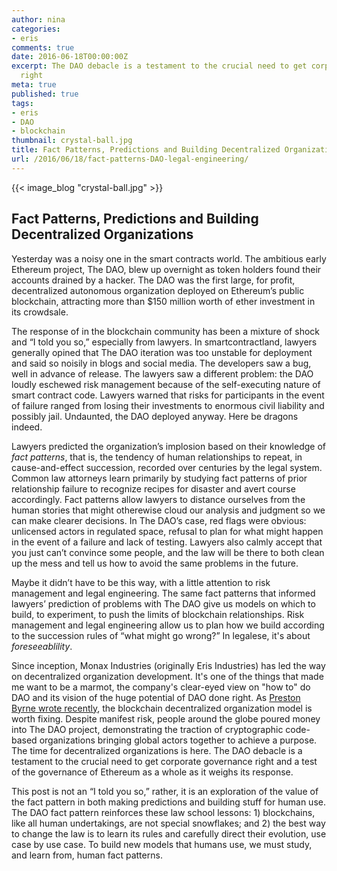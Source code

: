 ```yaml
---
author: nina
categories:
- eris
comments: true
date: 2016-06-18T00:00:00Z
excerpt: The DAO debacle is a testament to the crucial need to get corporate governance
  right
meta: true
published: true
tags:
- eris
- DAO
- blockchain
thumbnail: crystal-ball.jpg
title: Fact Patterns, Predictions and Building Decentralized Organizations
url: /2016/06/18/fact-patterns-DAO-legal-engineering/
---
```


{{< image_blog "crystal-ball.jpg" >}}


## Fact Patterns, Predictions and Building Decentralized Organizations

Yesterday was a noisy one in the smart contracts world. The ambitious early Ethereum project, The DAO, blew up overnight as token holders found their accounts drained by a hacker. The DAO was the first large, for profit, decentralized autonomous organization deployed on Ethereum’s public blockchain, attracting more than $150 million worth of ether investment in its crowdsale.

The response of in the blockchain community has been a mixture of shock and “I told you so,” especially from lawyers. In smartcontractland, lawyers generally opined that The DAO iteration was too unstable for deployment and said so noisily in blogs and social media. The developers saw a bug, well in advance of release. The lawyers saw a different problem: the DAO loudly eschewed risk management because of the self-executing nature of smart contract code. Lawyers warned that risks for participants in the event of failure ranged from losing their investments to enormous civil liability and possibly jail. Undaunted, the DAO deployed anyway. Here be dragons indeed.

Lawyers predicted the organization’s implosion based on their knowledge of *fact patterns*, that is, the tendency of human relationships to repeat, in cause-and-effect succession, recorded over centuries by the legal system. Common law attorneys learn primarily by studying fact patterns of prior relationship failure to recognize recipes for disaster and avert course accordingly. Fact patterns allow lawyers to distance ourselves from the human stories that might otherewise cloud our analysis and judgment so we can make clearer decisions. In The DAO’s case, red flags were obvious: unlicensed actors in regulated space, refusal to plan for what might happen in the event of a failure and lack of testing. Lawyers also calmly accept that you just can’t convince some people, and the law will be there to both clean up the mess and tell us how to avoid the same problems in the future.

Maybe it didn’t have to be this way, with a little attention to risk management and legal engineering. The same fact patterns that informed lawyers’ prediction of problems with The DAO give us models on which to build, to experiment, to push the limits of blockchain relationships. Risk management and legal engineering allow us to plan how we build according to the succession rules of “what might go wrong?” In legalese, it's about *foreseeablility*.

Since inception, Monax Industries (originally Eris Industries) has led the way on decentralized organization development. It's one of the things that made me want to be a marmot, the company's clear-eyed view on "how to" do DAO and its vision of the huge potential of DAO done right. As [Preston Byrne wrote recently](https://prestonbyrne.com/2016/05/17/thedao-dont-walk-away-restructure/), the blockchain decentralized organization model is worth fixing. Despite manifest risk, people around the globe poured money into The DAO project, demonstrating the traction of cryptographic code-based organizations bringing global actors together to achieve a purpose. The time for decentralized organizations is here. The DAO debacle is a testament to the crucial need to get corporate governance right and a test of the governance of Ethereum as a whole as it weighs its response.

This post is not an “I told you so,” rather, it is an exploration of the value of the fact pattern in both making predictions and building stuff for human use. The DAO fact pattern reinforces these law school lessons: 1) blockchains, like all human undertakings, are not special snowflakes; and 2) the best way to change the law is to learn its rules and carefully direct their evolution, use case by use case. To build new models that humans use, we must study, and learn from, human fact patterns.
